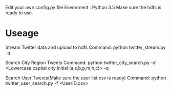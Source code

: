 
Edit your own config.py file
Enviorment : Python 3.5
Make sure the hdfs is ready to use.

# Useage 
Stream Twitter data and upload to hdfs
Command: python twitter_stream.py -q <Optional Query>

Search City Region Tweets
Command: python twitter_city_search.py -d <Lowercase captial city initial (a,s,b,p,m,h,c)> -q <Optional Query>

Search User Tweets(Make sure the user list csv is ready)
Command: python twitter_user_search.py -f <UserID.csv>
